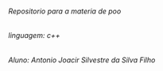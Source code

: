 ###### Repositorio para a materia de poo
###### linguagem: c++
###### Aluno: Antonio Joacir Silvestre da Silva Filho
